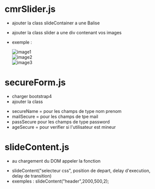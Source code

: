 # cmrSlider.js

  -  ajouter la class slideContainer a une Balise 
  -  ajouter la class slider a une div contenant vos images

  - exemple :
    <div class="slideContainer">
        <div class="slider">
            <div><img class="" src="img/image1.jpg" alt="image1"></div>
            <div><img class="" src="img/image2.jpg" alt="image2"></div>
            <div><img class="" src="img/image3.jpg" alt="image3"></div>
        </div>
    </div>

# secureForm.js

 -  charger bootstrap4
 -  ajouter la class
   * secureName = pour les champs de type nom prenom
   * mailSecure = pour les champs de tpe mail
   * passSecure pour les champs de type password
   * ageSecure = pour verifier si l'utilisateur est mineur

# slideContent.js


 -  au chargement du DOM appeler la fonction
  * slideContent("selecteur css", position de depart, delay d'execution, delay de transition)
  * exemples : slideContent("header",2000,500,2);
